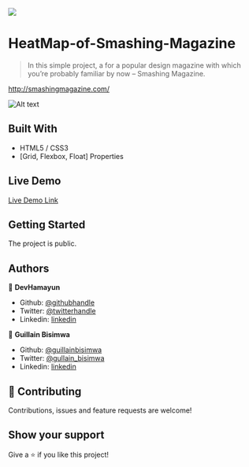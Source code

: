 ![](https://img.shields.io/badge/Microverse-blueviolet)

# HeatMap-of-Smashing-Magazine

> In this simple project, a for a popular design magazine with which you’re probably familiar by now – Smashing Magazine.

http://smashingmagazine.com/

![Alt text](https://github.com/hamayun-cpu/HeatMap-of-Smashing-Magazine/blob/master/screenshot.PNG)

## Built With

- HTML5 / CSS3
- [Grid, Flexbox, Float] Properties

## Live Demo

[Live Demo Link](https://rawcdn.githack.com/hamayun-cpu/HeatMap-of-Smashing-Magazine/3bfc84047609b71d90116635f4b759a7f6fb578b/index.html)

## Getting Started

The project is public.

## Authors

👤 **DevHamayun**

- Github: [@githubhandle](https://github.com/hamayun-cpu)
- Twitter: [@twitterhandle](https://twitter.com/hamayun_waheed)
- Linkedin: [linkedin](https://www.linkedin.com/in/hamayun-waheed/)

👤 **Guillain Bisimwa**

- Github: [@guillainbisimwa](https://github.com/guillainbisimwa)
- Twitter: [@gullain_bisimwa](https://twitter.com/gullain_bisimwa)
- Linkedin: [linkedin](https://www.linkedin.com/in/guillain-bisimwa-8a8b7a7b/)

## 🤝 Contributing

Contributions, issues and feature requests are welcome!

## Show your support

Give a ⭐️ if you like this project!
